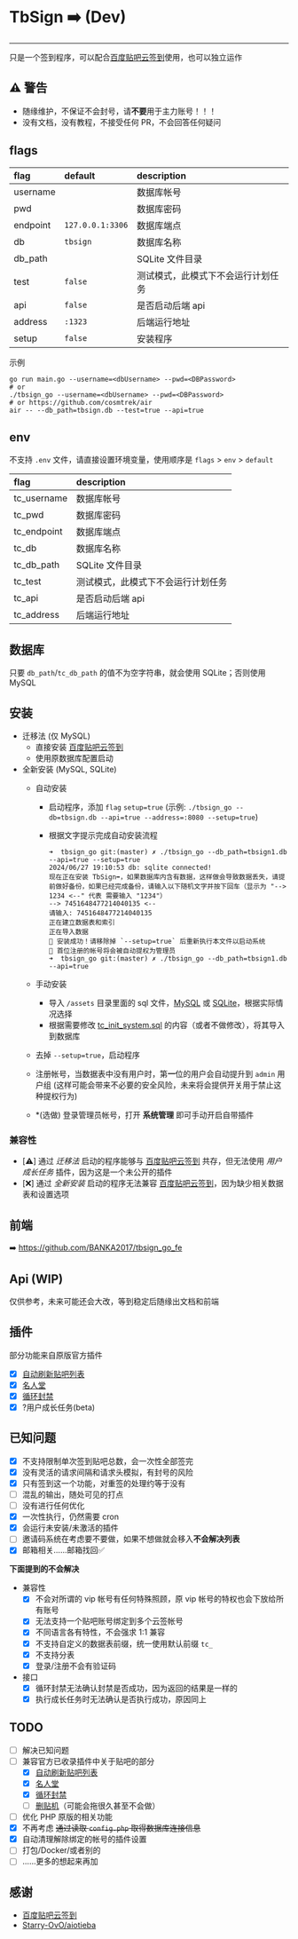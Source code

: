 # TbSign ➡️ (Dev)

---

只是一个签到程序，可以配合[百度贴吧云签到](https://github.com/MoeNetwork/Tieba-Cloud-Sign/)使用，也可以独立运作

## ⚠ 警告

- 随缘维护，不保证不会封号，请**不要**用于主力账号！！！
- 没有文档，没有教程，不接受任何 PR，不会回答任何疑问

## flags

| flag     | default          | description                        |
| :------- | :--------------- | :--------------------------------- |
| username |                  | 数据库帐号                         |
| pwd      |                  | 数据库密码                         |
| endpoint | `127.0.0.1:3306` | 数据库端点                         |
| db       | `tbsign`         | 数据库名称                         |
| db_path  |                  | SQLite 文件目录                    |
| test     | `false`          | 测试模式，此模式下不会运行计划任务 |
| api      | `false`          | 是否启动后端 api                   |
| address  | `:1323`          | 后端运行地址                       |
| setup    | `false`          | 安装程序                           |

示例

```shell
go run main.go --username=<dbUsername> --pwd=<DBPassword>
# or
./tbsign_go --username=<dbUsername> --pwd=<DBPassword>
# or https://github.com/cosmtrek/air
air -- --db_path=tbsign.db --test=true --api=true
```

## env

不支持 `.env` 文件，请直接设置环境变量，使用顺序是 `flags` > `env` > `default`

| flag        | description                        |
| :---------- | :--------------------------------- |
| tc_username | 数据库帐号                         |
| tc_pwd      | 数据库密码                         |
| tc_endpoint | 数据库端点                         |
| tc_db       | 数据库名称                         |
| tc_db_path  | SQLite 文件目录                    |
| tc_test     | 测试模式，此模式下不会运行计划任务 |
| tc_api      | 是否启动后端 api                   |
| tc_address  | 后端运行地址                       |

## 数据库

只要 `db_path`/`tc_db_path` 的值不为空字符串，就会使用 SQLite；否则使用 MySQL

## 安装

- 迁移法 (仅 MySQL)
  - 直接安装 [百度贴吧云签到](https://github.com/MoeNetwork/Tieba-Cloud-Sign/)
  - 使用原数据库配置启动
- 全新安装 (MySQL, SQLite)
  - 自动安装
    - 启动程序，添加 `flag` `setup=true` (示例: `./tbsign_go --db=tbsign.db --api=true --address=:8080 --setup=true`)
    - 根据文字提示完成自动安装流程

      ```plaintext
      ➜  tbsign_go git:(master) ✗ ./tbsign_go --db_path=tbsign1.db --api=true --setup=true
      2024/06/27 19:10:53 db: sqlite connected!
      现在正在安装 TbSign➡️，如果数据库内含有数据，这样做会导致数据丢失，请提前做好备份，如果已经完成备份，请输入以下随机文字并按下回车（显示为 "--> 1234 <--" 代表 需要输入 "1234"）
      --> 7451648477214040135 <--
      请输入: 7451648477214040135
      正在建立数据表和索引
      正在导入数据
      🎉 安装成功！请移除掉 `--setup=true` 后重新执行本文件以启动系统
      🔔 首位注册的帐号将会被自动提权为管理员
      ➜  tbsign_go git:(master) ✗ ./tbsign_go --db_path=tbsign1.db --api=true
      ```

  - 手动安装
    - 导入 `/assets` 目录里面的 sql 文件，[MySQL](https://github.com/BANKA2017/tbsign_go/blob/master/assets/tc_mysql.sql) 或 [SQLite](https://github.com/BANKA2017/tbsign_go/blob/master/assets/tc_sqlite.sql)，根据实际情况选择
    - 根据需要修改 [tc_init_system.sql](https://github.com/BANKA2017/tbsign_go/blob/master/assets/tc_init_system.sql) 的内容（或者不做修改），将其导入到数据库
  - 去掉 `--setup=true`，启动程序
  - 注册帐号，当数据表中没有用户时，第**一**位的用户会自动提升到 `admin` 用户组 (这样可能会带来不必要的安全风险，未来将会提供开关用于禁止这种提权行为)
  - \*(选做) 登录管理员帐号，打开 **系统管理** 即可手动开启自带插件

### 兼容性

- [⚠️] 通过 *迁移法* 启动的程序能够与 [百度贴吧云签到](https://github.com/MoeNetwork/Tieba-Cloud-Sign/) 共存，但无法使用 *用户成长任务* 插件，因为这是一个未公开的插件
- [❌] 通过 *全新安装* 启动的程序无法兼容 [百度贴吧云签到](https://github.com/MoeNetwork/Tieba-Cloud-Sign/)，因为缺少相关数据表和设置选项

## 前端

➡️ <https://github.com/BANKA2017/tbsign_go_fe>

## Api (WIP)

仅供参考，未来可能还会大改，等到稳定后随缘出文档和前端

## 插件

部分功能来自原版官方插件

- [x] [自动刷新贴吧列表](https://github.com/MoeNetwork/Tieba-Cloud-Sign/tree/master/plugins/ver4_ref)
- [x] [名人堂](https://github.com/MoeNetwork/Tieba-Cloud-Sign/tree/master/plugins/ver4_rank)
- [x] [循环封禁](https://github.com/MoeNetwork/Tieba-Cloud-Sign/tree/master/plugins/ver4_ban)
- [x] ?用户成长任务(beta)

## 已知问题

- [x] 不支持限制单次签到贴吧总数，会一次性全部签完
- [x] 没有灵活的请求间隔和请求头模拟，有封号的风险
- [x] 只有签到这一个功能，对重签的处理约等于没有
- [ ] 混乱的输出，随处可见的打点
- [ ] 没有进行任何优化
- [x] 一次性执行，仍然需要 cron
- [x] 会运行未安装/未激活的插件
- [ ] 邀请码系统在考虑要不要做，如果不想做就会移入**不会解决列表**
- [x] 邮箱相关……邮箱找回✅

**下面提到的不会解决**

- 兼容性
  - [x] 不会对所谓的 vip 帐号有任何特殊照顾，原 vip 帐号的特权也会下放给所有账号
  - [x] 无法支持一个贴吧账号绑定到多个云签帐号
  - [x] 不同语言各有特性，不会强求 1:1 兼容
  - [x] 不支持自定义的数据表前缀，统一使用默认前缀 `tc_`
  - [x] 不支持分表
  - [x] 登录/注册不会有验证码
- 接口
  - [x] 循环封禁无法确认封禁是否成功，因为返回的结果是一样的
  - [x] 执行成长任务时无法确认是否执行成功，原因同上

## TODO

- [ ] 解决已知问题
- [ ] 兼容官方已收录插件中关于贴吧的部分
  - [x] [自动刷新贴吧列表](https://github.com/MoeNetwork/Tieba-Cloud-Sign/tree/master/plugins/ver4_ref)
  - [x] [名人堂](https://github.com/MoeNetwork/Tieba-Cloud-Sign/tree/master/plugins/ver4_rank)
  - [x] [循环封禁](https://github.com/MoeNetwork/Tieba-Cloud-Sign/tree/master/plugins/ver4_ban)
  - [ ] [删贴机](https://github.com/MoeNetwork/Tieba-Cloud-Sign/tree/master/plugins/ver4_review)（可能会拖很久甚至不会做）
- [ ] 优化 PHP 原版的相关功能
- [x] 不再考虑 ~~通过读取 `config.php` 取得数据库连接信息~~
- [x] 自动清理解除绑定的帐号的插件设置
- [ ] 打包/Docker/或者别的
- [ ] ……更多的想起来再加

## 感谢

- [百度贴吧云签到](https://github.com/MoeNetwork/Tieba-Cloud-Sign/)
- [Starry-OvO/aiotieba](https://github.com/Starry-OvO/aiotieba/)

